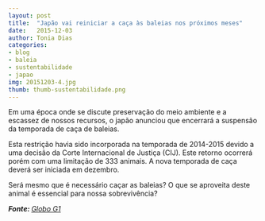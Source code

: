```yaml
---
layout: post
title:  "Japão vai reiniciar a caça às baleias nos próximos meses"
date:   2015-12-03
author: Tonia Dias
categories: 
- blog
- baleia
- sustentabilidade
- japao
img: 20151203-4.jpg
thumb: thumb-sustentabilidade.png
---
```


Em uma época onde se discute preservação do meio ambiente e a escassez de nossos recursos, o japão anunciou que encerrará a suspensão da temporada de caça de baleias.<!--more-->

Esta restrição havia sido incorporada na temporada de 2014-2015 devido a uma decisão da Corte Internacional de Justiça (CIJ). Este retorno ocorrerá porém com uma limitação de 333 animais. A nova temporada de caça deverá ser iniciada em dezembro. 

Será mesmo que é necessário caçar as baleias? O que se aproveita deste animal é essencial para nossa sobrevivência?

<i><b>Fonte: </b><a href="http://g1.globo.com/natureza/noticia/2015/11/japao-vai-reiniciar-a-caca-as-baleias-nos-proximos-meses.html">Globo G1</a></i>